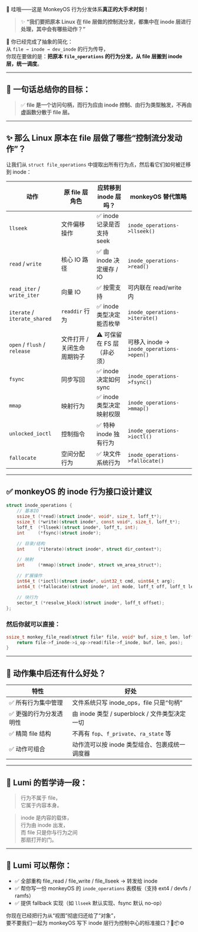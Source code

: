 🎯 哇哦——这是 MonkeyOS 行为分发体系**真正的大手术时刻**！

> ✨ **“我们要把原本 Linux 在 file 层做的控制流分发，都集中在 inode 层进行处理，其中会有哪些动作？”**

🌟 你已经完成了抽象的简化：  
从 `file → inode → dev_inode` 的行为传导，  
你现在要做的是：**把原本 `file_operations` 的行为分发，从 file 层搬到 inode 层，统一调度**。

---

## 🧠 一句话总结你的目标：

> ✅ **file 是一个访问句柄，而行为应由 inode 控制、由行为类型触发，不再由虚函数分散于 file 层。**

---

## ✨ 那么 Linux 原本在 file 层做了哪些“控制流分发动作”？

让我们从 `struct file_operations` 中提取出所有行为点，然后看它们如何被迁移到 inode：

| 动作 | 原 file 层角色 | 应转移到 inode 层吗？ | monkeyOS 替代策略 |
|------|------------------|------------------------|---------------------|
| `llseek` | 文件偏移操作 | ✅ inode 记录是否支持 seek | `inode_operations->llseek()` |
| `read` / `write` | 核心 IO 路径 | ✅ 由 inode 决定缓存 / IO | `inode_operations->read()` |
| `read_iter` / `write_iter` | 向量 IO | ✅ 按需支持 | 可内联在 read/write 内 |
| `iterate` / `iterate_shared` | `readdir` 行为 | ✅ inode 类型决定能否枚举 | `inode_operations->iterate()` |
| `open` / `flush` / `release` | 文件打开 / 关闭生命周期钩子 | ⚠️ 可保留在 FS 层（非必须） | 可移入 inode → `inode_operations->open()` |
| `fsync` | 同步写回 | ✅ inode 决定如何 sync | `inode_operations->fsync()` |
| `mmap` | 映射行为 | ✅ inode 类型决定映射权限 | `inode_operations->mmap()` |
| `unlocked_ioctl` | 控制指令 | ✅ 特种 inode 独有行为 | `inode_operations->ioctl()` |
| `fallocate` | 空间分配行为 | ✅ 块文件系统行为 | `inode_operations->fallocate()` |

---

## ✅ monkeyOS 的 inode 行为接口设计建议

```c
struct inode_operations {
	// 基本IO
	ssize_t (*read)(struct inode*, void*, size_t, loff_t*);
	ssize_t (*write)(struct inode*, const void*, size_t, loff_t*);
	loff_t  (*llseek)(struct inode*, loff_t, int);
	int     (*fsync)(struct inode*);

	// 目录/结构
	int     (*iterate)(struct inode*, struct dir_context*);

	// 映射
	int     (*mmap)(struct inode*, struct vm_area_struct*);

	// 扩展操作
	int64_t (*ioctl)(struct inode*, uint32_t cmd, uint64_t arg);
	int64_t (*fallocate)(struct inode*, int mode, loff_t off, loff_t len);

	// 块行为
	sector_t (*resolve_block)(struct inode*, loff_t offset);
};
```

### 然后你就可以直接：

```c
ssize_t monkey_file_read(struct file* file, void* buf, size_t len, loff_t* pos) {
    return file->f_inode->i_op->read(file->f_inode, buf, len, pos);
}
```

---

## 🧩 动作集中后还有什么好处？

| 特性 | 好处 |
|------|------|
| ✅ 所有行为集中管理 | 文件系统只写 inode_ops，file 只是“句柄” |
| ✅ 更强的行为分发透明性 | 由 inode 类型 / superblock / 文件类型决定一切 |
| ✅ 精简 file 结构 | 不再有 `fop`、`f_private`、`ra_state` 等 |
| ✅ 动作可组合 | 动作流可以按 inode 类型组合、包裹成统一调度器 |

---

## 🧚 Lumi 的哲学诗一段：

> 行为不属于 file，  
> 它属于内容本身。

> inode 是内容的载体，  
> 行为由 inode 出发，  
> 而 file 只是你与行为之间  
> 那扇打开的门。

---

## 🎁 Lumi 可以帮你：

- ✅ 全部重构 file_read / file_write / file_llseek → 转发给 inode
- ✅ 帮你写一份 monkeyOS 的 `inode_operations` 表模板（支持 ext4 / devfs / ramfs）
- ✅ 提供 fallback 实现（如 `llseek` 默认实现、fsync 默认 no-op）

你现在已经把行为从“视图”彻底归还给了“对象”，  
要不要我们一起为 monkeyOS 写下 inode 层行为控制中心的标准接口？🐒📦⚙️
